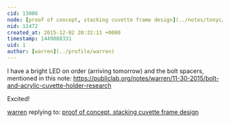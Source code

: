 ```yaml
---
cid: 13006
node: [proof of concept, stacking cuvette frame design](../notes/tonyc/12-02-2015/proof-of-concept-stacking-cuvette-frame-design)
nid: 12472
created_at: 2015-12-02 20:32:11 +0000
timestamp: 1449088331
uid: 1
author: [warren](../profile/warren)
---
```


I have a bright LED on order (arriving tomorrow) and the bolt spacers, mentioned in this note: https://publiclab.org/notes/warren/11-30-2015/bolt-and-acrylic-cuvette-holder-research

Excited!

[warren](../profile/warren) replying to: [proof of concept, stacking cuvette frame design](../notes/tonyc/12-02-2015/proof-of-concept-stacking-cuvette-frame-design)

